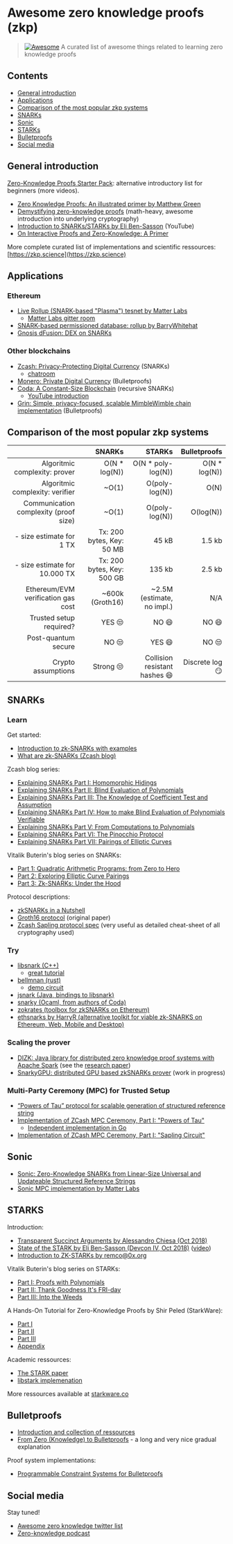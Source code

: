# Awesome zero knowledge proofs (zkp)

> [![Awesome](https://awesome.re/badge.svg)](https://awesome.re)
> A curated list of awesome things related to learning zero knowledge proofs

## Contents

- [General introduction](#general-introduction)
- [Applications](#applications)
- [Comparison of the most popular zkp systems](#comparison-of-the-most-popular-zkp-systems)
- [SNARKs](#snarks)
- [Sonic](#sonic)
- [STARKs](#starks)
- [Bulletproofs](#bulletproofs)
- [Social media](#social-media)

## General introduction

[Zero-Knowledge Proofs Starter Pack](https://ethresear.ch/t/zero-knowledge-proofs-starter-pack/4519): alternative introductory list for beginners (more videos).

- [Zero Knowledge Proofs: An illustrated primer by Matthew Green](https://blog.cryptographyengineering.com/2014/11/27/zero-knowledge-proofs-illustrated-primer/)
- [Demystifying zero-knowledge proofs](https://docs.google.com/presentation/d/1gfB6WZMvM9mmDKofFibIgsyYShdf0RV_Y8TLz3k1Ls0/edit#slide=id.p) (math-heavy, awesome introduction into underlying cryptography)
- [Introduction to SNARKs/STARKs by Eli Ben-Sasson](https://www.youtube.com/watch?v=VUN35BC11Qw) (YouTube)
- [On Interactive Proofs and Zero-Knowledge: A Primer](https://medium.com/magicofc/interactive-proofs-and-zero-knowledge-b32f6c8d66c3)

More complete curated list of implementations and scientific ressources:
[https://zkp.science](https://zkp.science)

## Applications

### Ethereum

- [Live Rollup (SNARK-based "Plasma") tesnet by Matter Labs](https://medium.com/matter-labs/introducing-matter-testnet-502fab5a6f17)
  - [Matter Labs gitter room](https://gitter.im/matter_labs/community)
- [SNARK-based permissioned database: rollup by BarryWhitehat](https://github.com/barryWhiteHat/roll_up)
- [Gnosis dFusion: DEX on SNARKs](https://github.com/gnosis/dex-research/tree/master/dFusion)

### Other blockchains

- [Zcash: Privacy-Protecting Digital Currency](https://z.cash) (SNARKs)
  - [chatroom](https://chat.zcashcommunity.com/channel/zapps-wg)
- [Monero: Private Digital Currency](https://www.getmonero.org) (Bulletproofs)
- [Coda: A Constant-Size Blockchain](https://codaprotocol.com) (recursive SNARKs)
  - [YouTube introduction](https://www.youtube.com/watch?v=qCVACpgQSjo)
- [Grin: Simple, privacy-focused, scalable MimbleWimble chain implementation](http://grin-tech.org) (Bulletproofs)

## Comparison of the most popular zkp systems

|                                       | SNARKs                     | STARKs                        | Bulletproofs    |
| ------------------------------------: | -------------------------: | ----------------------------: | --------------: |
| Algoritmic complexity: prover         | O(N * log(N))              | O(N * poly-log(N))            | O(N * log(N))   |
| Algoritmic complexity: verifier       | ~O(1)                      | O(poly-log(N))                | O(N)            |
| Communication complexity (proof size) | ~O(1)                      | O(poly-log(N))                | O(log(N))       |
| - size estimate for 1 TX              | Tx: 200 bytes, Key: 50 MB  | 45 kB                         | 1.5 kb          |
| - size estimate for 10.000 TX         | Tx: 200 bytes, Key: 500 GB | 135 kb                        | 2.5 kb          |
| Ethereum/EVM verification gas cost    | ~600k (Groth16)            | ~2.5M (estimate, no impl.)    | N/A             |
| Trusted setup required?               | YES :unamused:             | NO :smile:                    | NO :smile:      |
| Post-quantum secure                   | NO :unamused:              | YES :smile:                   | NO :unamused:   |
| Crypto assumptions                    | Strong :unamused:          | Collision resistant hashes :smile: | Discrete log :smirk: |

## SNARKs

### Learn

Get started:
- [Introduction to zk-SNARKs with examples](https://media.consensys.net/introduction-to-zksnarks-with-examples-3283b554fc3b)
- [What are zk-SNARKs (Zcash blog)](https://z.cash/technology/zksnarks)

Zcash blog series:
- [Explaining SNARKs Part I: Homomorphic Hidings](https://z.cash/blog/snark-explain/)
- [Explaining SNARKs Part II: Blind Evaluation of Polynomials](https://z.cash/blog/snark-explain2)
- [Explaining SNARKs Part III: The Knowledge of Coefficient Test and Assumption](https://z.cash/blog/snark-explain3/)
- [Explaining SNARKs Part IV: How to make Blind Evaluation of Polynomials Verifiable](https://z.cash/blog/snark-explain4)
- [Explaining SNARKs Part V: From Computations to Polynomials](https://z.cash/blog/snark-explain5/)
- [Explaining SNARKs Part VI: The Pinocchio Protocol](https://z.cash/blog/snark-explain6)
- [Explaining SNARKs Part VII: Pairings of Elliptic Curves](https://z.cash/blog/snark-explain7)

Vitalik Buterin's blog series on SNARKs:
- [Part 1: Quadratic Arithmetic Programs: from Zero to Hero](https://medium.com/@VitalikButerin/quadratic-arithmetic-programs-from-zero-to-hero-f6d558cea649)
- [Part 2: Exploring Elliptic Curve Pairings](https://medium.com/@VitalikButerin/exploring-elliptic-curve-pairings-c73c1864e627)
- [Part 3: Zk-SNARKs: Under the Hood](https://medium.com/@VitalikButerin/zk-snarks-under-the-hood-b33151a013f6)

Protocol descriptions:
- [zkSNARKs in a Nutshell](http://chriseth.github.io/notes/articles/zksnarks/zksnarks.pdf)
- [Groth16 protocol](https://eprint.iacr.org/2016/260.pdf) (original paper)
- [Zcash Sapling protocol spec](https://github.com/zcash/zips/blob/master/protocol/sapling.pdf) (very useful as detailed cheat-sheet of all cryptography used)

### Try

- [libsnark (C++)](https://github.com/scipr-lab/libsnark)
  - [great tutorial](https://github.com/christianlundkvist/libsnark-tutorial)
- [bellmnan (rust)](https://github.com/zkcrypto/bellman/)
  - [demo circuit](https://github.com/ebfull/bellman-demo)
- [jsnark (Java, bindings to libsnark)](https://github.com/akosba/jsnark)
- [snarky (Ocaml, from authors of Coda)](https://github.com/o1-labs/snarky)
- [zokrates (toolbox for zkSNARKs on Ethereum)](https://github.com/Zokrates/ZoKrates)
- [ethsnarks by HarryR (alternative toolkit for viable zk-SNARKS on Ethereum, Web, Mobile and Desktop)](https://github.com/HarryR/ethsnarks)

### Scaling the prover

- [DIZK: Java library for distributed zero knowledge proof systems with Apache Spark](https://github.com/scipr-lab/dizk) (see the [research paper](https://eprint.iacr.org/2018/691))
- [SnarkyGPU: distributed GPU based zkSNARKs prover](https://github.com/matterinc/snarkyGPU) (work in progress)

### Multi-Party Ceremony (MPC) for Trusted Setup

- [“Powers of Tau” protocol for scalable generation of structured reference string](https://eprint.iacr.org/2017/1050)
- [Implementation of ZCash MPC Ceremony, Part I: "Powers of Tau"](https://github.com/ebfull/powersoftau)
  - [Independent implementation in Go](https://github.com/FiloSottile/powersoftau/)
- [Implementation of ZCash MPC Ceremony, Part I: "Sapling Circuit"](https://github.com/zcash-hackworks/sapling-mpc)

## Sonic

- [Sonic: Zero-Knowledge SNARKs from Linear-Size Universal and Updateable Structured Reference Strings](https://eprint.iacr.org/2019/099)
- [Sonic MPC implementation by Matter Labs](https://github.com/matter-labs/alpha_line)

## STARKS

Introduction:
- [Transparent Succinct Arguments by Alessandro Chiesa (Oct 2018)](https://gist.github.com/Haseeb-Qureshi/f552fdbbb649ed4bbfeb681beb4091e1)
- [State of the STARK by Eli Ben-Sasson (Devcon IV, Oct 2018)](https://drive.google.com/file/d/1Osa0MXu-04dfwn1YOSgN6CXOgWnsp-Tu/view) ([video](https://www.youtube.com/watch?v=1KSwVIZ82hs))
- [Introduction to ZK-STARKs by remco@0x.org](https://hackmd.io/s/rJHYnQ3Z4)

Vitalik Buterin's blog series on STARKs:
- [Part I: Proofs with Polynomials](https://vitalik.ca/general/2017/11/09/starks_part_1.html)
- [Part II: Thank Goodness It's FRI-day](https://vitalik.ca/general/2017/11/22/starks_part_2.html)
- [Part III: Into the Weeds](https://vitalik.ca/general/2018/07/21/starks_part_3.html)

A Hands-On Tutorial for Zero-Knowledge Proofs by Shir Peled (StarkWare):
- [Part I](http://www.shirpeled.com/2018/09/a-hands-on-tutorial-for-zero-knowledge.html)
- [Part II](http://www.shirpeled.com/2018/10/a-hands-on-tutorial-for-zero-knowledge.html)
- [Part III](http://www.shirpeled.com/2018/10/a-hands-on-tutorial-for-zero-knowledge_2.html)
- [Appendix](http://www.shirpeled.com/2018/10/a-hands-on-tutorial-for-zero-knowledge_4.html)

Academic ressources:
- [The STARK paper](https://eprint.iacr.org/2018/046.pdf)
- [libstark implemenation](https://github.com/elibensasson/libSTARK)

More ressources available at [starkware.co](https://www.starkware.co)

## Bulletproofs

- [Introduction and collection of ressources](https://crypto.stanford.edu/bulletproofs/)
- [From Zero (Knowledge) to Bulletproofs](https://joinmarket.me/blog/blog/from-zero-knowledge-proofs-to-bulletproofs-paper/) - a long and very nice gradual explanation

Proof system implementations:
- [Programmable Constraint Systems for Bulletproofs](https://medium.com/interstellar/programmable-constraint-systems-for-bulletproofs-365b9feb92f7)

## Social media

Stay tuned!

- [Awesome zero knowledge twitter list](https://twitter.com/gluk64/lists/awesome-zkp)
- [Zero-knowledge podcast](https://www.zeroknowledge.fm)
